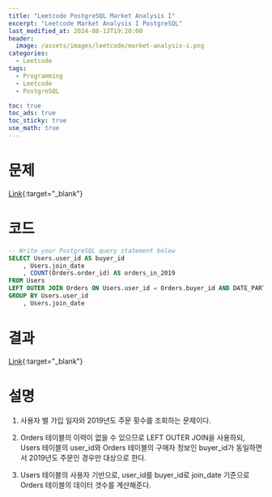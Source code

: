 ```yaml
---
title: "Leetcode PostgreSQL Market Analysis I"
excerpt: "Leetcode Market Analysis I PostgreSQL"
last_modified_at: 2024-08-13T19:20:00
header:
  image: /assets/images/leetcode/market-analysis-i.png
categories:
  - Leetcode
tags:
  - Programming
  - Leetcode
  - PostgreSQL

toc: true
toc_ads: true
toc_sticky: true
use_math: true
---
```

# 문제
[Link](https://leetcode.com/problems/market-analysis-i/){:target="_blank"}

# 코드
```sql
-- Write your PostgreSQL query statement below
SELECT Users.user_id AS buyer_id
	, Users.join_date
	, COUNT(Orders.order_id) AS orders_in_2019
FROM Users
LEFT OUTER JOIN Orders ON Users.user_id = Orders.buyer_id AND DATE_PART('year', Orders.order_date) = '2019'
GROUP BY Users.user_id
	, Users.join_date
```

# 결과
[Link](https://leetcode.com/problems/market-analysis-i/submissions/1354157343/){:target="_blank"}

# 설명
1. 사용자 별 가입 일자와 2019년도 주문 횟수를 조회하는 문제이다.

2. Orders 테이블의 이력이 없을 수 있으므로 LEFT OUTER JOIN을 사용하되, Users 테이블의 user_id와 Orders 테이블의 구매자 정보인 buyer_id가 동일하면서 2019년도 주문인 경우만 대상으로 한다.

3. Users 테이블의 사용자 기반으로, user_id를 buyer_id로 join_date 기준으로 Orders 테이블의 데이터 갯수를 계산해준다.
